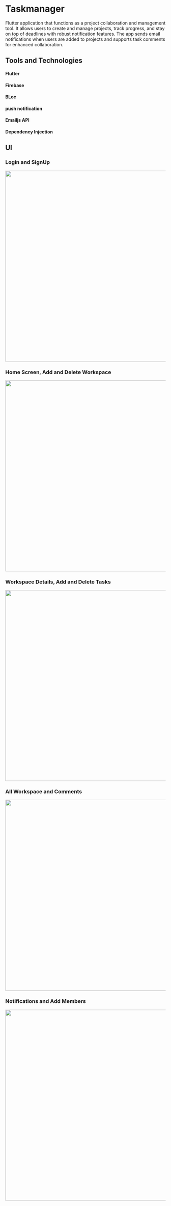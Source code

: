 # Taskmanager

Flutter application that functions as a project collaboration and management tool. It allows users to create and manage projects, track progress, and stay on top of deadlines with robust notification features. The app sends email notifications when users are added to projects and supports task comments for enhanced collaboration.

## Tools and Technologies
#### Flutter
#### Firebase
#### BLoc
#### push notification
#### Emailjs API
#### Dependency Injection
## UI
### Login and SignUp
<img src="https://github.com/Aliza02/TaskManager/assets/83037489/1d348d5c-0e02-44c5-9812-c76b1b49f20f" height="600px" width="800px">

### Home Screen, Add and Delete Workspace
<img src="https://github.com/Aliza02/TaskManager/assets/83037489/e5de6175-9c66-4cbb-b850-62a5dd09d010" height="600px" width="800px">

### Workspace Details, Add and Delete Tasks
<img src="https://github.com/Aliza02/TaskManager/assets/83037489/0c9cebda-6f2f-40fc-947d-3ce0abfba5a4" height="600px" width="800px">

### All Workspace and Comments
<img src="https://github.com/Aliza02/TaskManager/assets/83037489/cec7adb1-f695-4620-b761-e6186449b3ee" height="600px" width="800px">

### Notifications and Add Members
<img src="https://github.com/Aliza02/TaskManager/assets/83037489/4ddf292a-7e83-4cd8-950d-5ef8cb1499c4" height="600px" width="800px">

